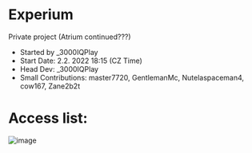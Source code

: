 # Experium
Private project (Atrium continued???) <br />
- Started by _3000IQPlay <br />
- Start Date: 2.2. 2022 18:15 (CZ Time)
- Head Dev: _3000IQPlay 
- Small Contributions: master7720, GentlemanMc, Nutelaspaceman4, cow167, Zane2b2t

# Access list:
![image](https://user-images.githubusercontent.com/75604883/192709801-5db90e8f-b1a4-4b43-bf3a-f49bafd437d2.png)
